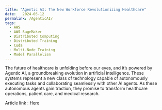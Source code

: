 ```yaml
---
title: "Agentic AI: The New Workforce Revolutionizing Healthcare"
date:   2024-05-12
permalink: /AgenticAI/
tags:
  - AWS
  - AWS SageMaker
  - Distributed Computing
  - Distributed Training
  - Cuda
  - Multi-Node Training
  - Model Parallelism
---
```


The future of healthcare is unfolding before our eyes, and it’s powered by Agentic AI, a groundbreaking evolution in artificial intelligence. These systems represent a new class of technology capable of autonomously executing tasks and collaborating seamlessly with other AI agents. As these autonomous agents gain traction, they promise to transform healthcare operations, patient care, and medical research.

Article link : [Here](https://www.linkedin.com/pulse/agentic-ai-new-workforce-revolutionizing-healthcare-ali-raza-jrkaf/?trackingId=8nWnPuCeQkyL2AzgQlmegw%3D%3D)
